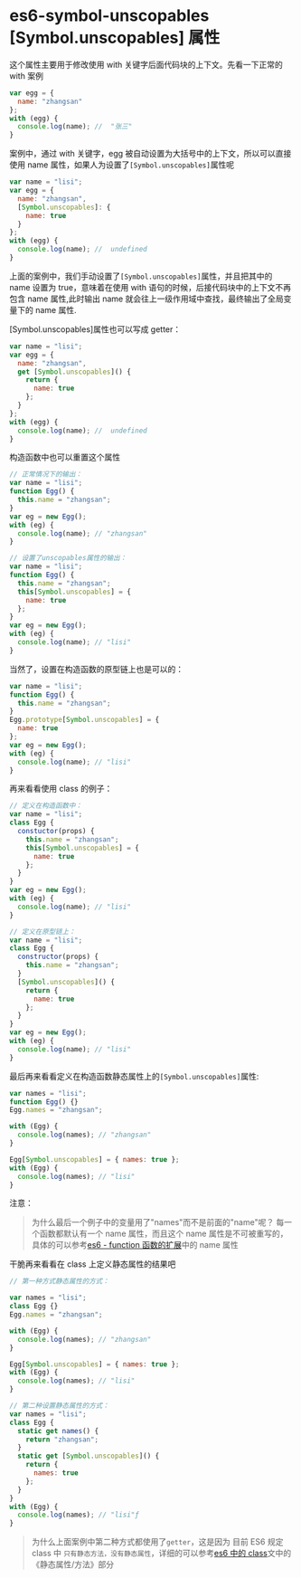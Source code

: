 # es6-symbol-unscopables [Symbol.unscopables] 属性

这个属性主要用于修改使用 with 关键字后面代码块的上下文。先看一下正常的 with 案例

```js
var egg = {
  name: "zhangsan"
};
with (egg) {
  console.log(name); //  "张三"
}
```

案例中，通过 with 关键字，egg 被自动设置为大括号中的上下文，所以可以直接使用 name 属性，如果人为设置了`[Symbol.unscopables]`属性呢

```js
var name = "lisi";
var egg = {
  name: "zhangsan",
  [Symbol.unscopables]: {
    name: true
  }
};
with (egg) {
  console.log(name); //  undefined
}
```

上面的案例中，我们手动设置了`[Symbol.unscopables]`属性，并且把其中的 name 设置为 true，意味着在使用 with 语句的时候，后接代码块中的上下文不再包含 name 属性,此时输出 name 就会往上一级作用域中查找，最终输出了全局变量下的 name 属性.

[Symbol.unscopables]属性也可以写成 getter：

```js
var name = "lisi";
var egg = {
  name: "zhangsan",
  get [Symbol.unscopables]() {
    return {
      name: true
    };
  }
};
with (egg) {
  console.log(name); //  undefined
}
```

构造函数中也可以重置这个属性

```js
// 正常情况下的输出：
var name = "lisi";
function Egg() {
  this.name = "zhangsan";
}
var eg = new Egg();
with (eg) {
  console.log(name); // "zhangsan"
}

// 设置了unscopables属性的输出：
var name = "lisi";
function Egg() {
  this.name = "zhangsan";
  this[Symbol.unscopables] = {
    name: true
  };
}
var eg = new Egg();
with (eg) {
  console.log(name); // "lisi"
}
```

当然了，设置在构造函数的原型链上也是可以的：

```js
var name = "lisi";
function Egg() {
  this.name = "zhangsan";
}
Egg.prototype[Symbol.unscopables] = {
  name: true
};
var eg = new Egg();
with (eg) {
  console.log(name); // "lisi"
}
```

再来看看使用 class 的例子：

```js
// 定义在构造函数中：
var name = "lisi";
class Egg {
  constuctor(props) {
    this.name = "zhangsan";
    this[Symbol.unscopables] = {
      name: true
    };
  }
}
var eg = new Egg();
with (eg) {
  console.log(name); // "lisi"
}

// 定义在原型链上：
var name = "lisi";
class Egg {
  constructor(props) {
    this.name = "zhangsan";
  }
  [Symbol.unscopables]() {
    return {
      name: true
    };
  }
}
var eg = new Egg();
with (eg) {
  console.log(name); // "lisi"
}
```

最后再来看看定义在构造函数静态属性上的`[Symbol.unscopables]`属性:

```js
var names = "lisi";
function Egg() {}
Egg.names = "zhangsan";

with (Egg) {
  console.log(names); // "zhangsan"
}

Egg[Symbol.unscopables] = { names: true };
with (Egg) {
  console.log(names); // "lisi"
}
```

注意：

> 为什么最后一个例子中的变量用了"names"而不是前面的"name"呢？ 每一个函数都默认有一个 name 属性，而且这个 name 属性是不可被重写的，具体的可以参考[es6 - function 函数的扩展](../es6-function)中的 name 属性

干脆再来看看在 class 上定义静态属性的结果吧

```js
// 第一种方式静态属性的方式：

var names = "lisi";
class Egg {}
Egg.names = "zhangsan";

with (Egg) {
  console.log(names); // "zhangsan"
}

Egg[Symbol.unscopables] = { names: true };
with (Egg) {
  console.log(names); // "lisi"
}

// 第二种设置静态属性的方式：
var names = "lisi";
class Egg {
  static get names() {
    return "zhangsan";
  }
  static get [Symbol.unscopables]() {
    return {
      names: true
    };
  }
}
with (Egg) {
  console.log(names); // "lisi"ƒ
}
```

> 为什么上面案例中第二种方式都使用了`getter`，这是因为 目前 ES6 规定 class 中 `只有静态方法，没有静态属性`，详细的可以参考[es6 中的 class](../es6-class)文中的《静态属性/方法》部分
